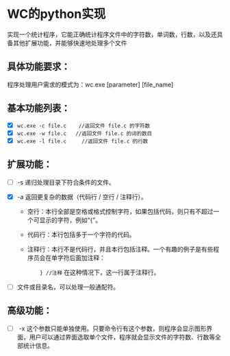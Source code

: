 # WC的python实现
​	实现一个统计程序，它能正确统计程序文件中的字符数，单词数，行数，以及还具备其他扩展功能，并能够快速地处理多个文件

## 具体功能要求：
程序处理用户需求的模式为：wc.exe [parameter] [file_name]

## 基本功能列表：

- [x] `wc.exe -c file.c    //返回文件 file.c 的字符数`
- [x] `wc.exe -w file.c   //返回文件 file.c 的词的数目`
- [x] `wc.exe -l file.c     //返回文件 file.c 的行数`

 ## 扩展功能：

- [ ] -s	递归处理目录下符合条件的文件。

- [x] -a	返回更复杂的数据（代码行 / 空行 / 注释行）。

  - 空行：本行全部是空格或格式控制字符，如果包括代码，则只有不超过一个可显示的字符，例如“{”。

  - 代码行：本行包括多于一个字符的代码。

  - 注释行：本行不是代码行，并且本行包括注释。一个有趣的例子是有些程序员会在单字符后面加注释：

    `    } //注释`
    在这种情况下，这一行属于注释行。

- [ ] 文件或目录名，可以处理一般通配符。


## 高级功能：

- [ ] ​	 -x	这个参数只能单独使用。只要命令行有这个参数，则程序会显示图形界面，用户可以通过界面选取单个文件，程序就会显示文件的字符数、行数等全部统计信息。






